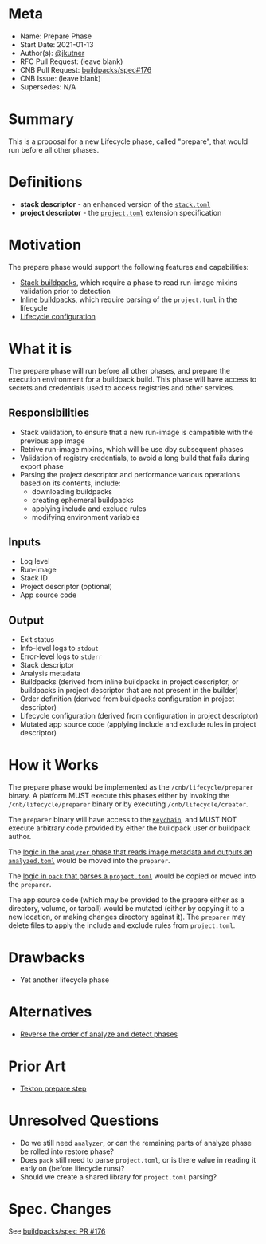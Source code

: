 # Meta
[meta]: #meta
- Name: Prepare Phase
- Start Date: 2021-01-13
- Author(s): [@jkutner](github.com/jkutner/)
- RFC Pull Request: (leave blank)
- CNB Pull Request: [buildpacks/spec#176](https://github.com/buildpacks/spec/pull/176)
- CNB Issue: (leave blank)
- Supersedes: N/A

# Summary
[summary]: #summary

This is a proposal for a new Lifecycle phase, called "prepare", that would run before all other phases.

# Definitions
[definitions]: #definitions

* __stack descriptor__ - an enhanced version of the [`stack.toml`](https://github.com/buildpacks/spec/blob/main/platform.md#stacktoml-toml)
* __project descriptor__ - the [`project.toml`](https://github.com/buildpacks/spec/blob/main/extensions/project-descriptor.md) extension specification

# Motivation
[motivation]: #motivation

The prepare phase would support the following features and capabilities:
* [Stack buildpacks](https://github.com/buildpacks/rfcs/pull/111), which require a phase to read run-image mixins validation prior to detection
* [Inline buildpacks](https://github.com/buildpacks/rfcs/blob/main/text/0048-inline-buildpack.md), which require parsing of the `project.toml` in the lifecycle
* [Lifecycle configuration](https://github.com/buildpacks/rfcs/pull/128)

# What it is
[what-it-is]: #what-it-is

The prepare phase will run before all other phases, and prepare the execution environment for a buildpack build. This phase will have access to secrets and credentials used to access registries and other services.

## Responsibilities

* Stack validation, to ensure that a new run-image is campatible with the previous app image
* Retrive run-image mixins, which will be use dby subsequent phases
* Validation of registry credentials, to avoid a long build that fails during export phase
* Parsing the project descriptor and performance various operations based on its contents, include:
    - downloading buildpacks
    - creating ephemeral buildpacks
    - applying include and exclude rules
    - modifying environment variables

## Inputs

* Log level
* Run-image
* Stack ID
* Project descriptor (optional)
* App source code

## Output

* Exit status
* Info-level logs to `stdout`
* Error-level logs to `stderr`
* Stack descriptor
* Analysis metadata
* Buildpacks (derived from inline buildpacks in project descriptor, or buildpacks in project descriptor that are not present in the builder)
* Order definition (derived from buildpacks configuration in project descriptor)
* Lifecycle configuration (derived from configuration in project descriptor)
* Mutated app source code (applying include and exclude rules in project descriptor)

# How it Works
[how-it-works]: #how-it-works

The prepare phase would be implemented as the `/cnb/lifecycle/preparer` binary. A platform MUST execute this phases either by invoking the `/cnb/lifecycle/preparer` binary or by executing `/cnb/lifecycle/creator`.

The `preparer` binary will have access to the [`Keychain`](https://github.com/buildpacks/lifecycle/blob/main/auth/env_keychain.go), and MUST NOT execute arbitrary code provided by either the buildpack user or buildpack author.

The [logic in the `analyzer` phase that reads image metadata and outputs an `analyzed.toml`](https://github.com/buildpacks/lifecycle/blob/main/analyzer.go#L34-L40) would be moved into the `preparer`.

The [logic in `pack` that parses a `project.toml`](https://github.com/buildpacks/pack/blob/main/project/project.go) would be copied or moved into the `preparer`.

The app source code (which may be provided to the prepare either as a directory, volume, or tarball) would be mutated (either by copying it to a new location, or making changes directory against it). The `preparer` may delete files to apply the include and exclude rules from `project.toml`.

# Drawbacks
[drawbacks]: #drawbacks

* Yet another lifecycle phase

# Alternatives
[alternatives]: #alternatives

- [Reverse the order of analyze and detect phases](https://github.com/buildpacks/spec/pull/172)

# Prior Art
[prior-art]: #prior-art

- [Tekton prepare step](https://github.com/tektoncd/catalog/blob/11a17cfe87779099b0b61be3f1e496dfa79646b3/task/buildpacks-phases/0.1/buildpacks-phases.yaml#L61-L78)

# Unresolved Questions
[unresolved-questions]: #unresolved-questions

- Do we still need `analyzer`, or can the remaining parts of analyze phase be rolled into restore phase?
- Does `pack` still need to parse `project.toml`, or is there value in reading it early on (before lifecycle runs)?
- Should we create a shared library for `project.toml` parsing?

# Spec. Changes
[spec-changes]: #spec-changes

See [buildpacks/spec PR #176](https://github.com/buildpacks/spec/pull/176)
